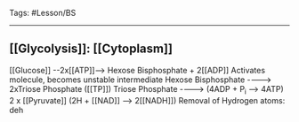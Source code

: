 Tags: #Lesson/BS 

---
## [[Glycolysis]]: [[Cytoplasm]]
[[Glucose]] --2x[[ATP]]--> Hexose Bisphosphate + 2[[ADP]]
Activates molecule, becomes unstable intermediate
Hexose Bisphosphate ----> 2xTriose Phosphate ([[TP]])
Triose Phosphate ----> (4ADP + P<sub>i</sub> --> 4ATP) 2 x [[Pyruvate]] (2H + [[NAD]] --> 2[[NADH]])
Removal of Hydrogen atoms: deh